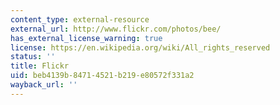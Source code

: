 ```yaml
---
content_type: external-resource
external_url: http://www.flickr.com/photos/bee/
has_external_license_warning: true
license: https://en.wikipedia.org/wiki/All_rights_reserved
status: ''
title: Flickr
uid: beb4139b-8471-4521-b219-e80572f331a2
wayback_url: ''
---
```

